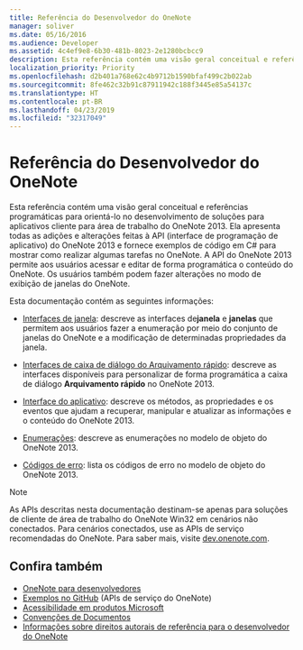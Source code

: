 ```yaml
---
title: Referência do Desenvolvedor do OneNote
manager: soliver
ms.date: 05/16/2016
ms.audience: Developer
ms.assetid: 4c4ef9e8-6b30-481b-8023-2e1280bcbcc9
description: Esta referência contém uma visão geral conceitual e referências programáticas para orientá-lo no desenvolvimento de soluções para aplicativos cliente para área de trabalho do OneNote 2013.
localization_priority: Priority
ms.openlocfilehash: d2b401a768e62c4b9712b1590bfaf499c2b022ab
ms.sourcegitcommit: 8fe462c32b91c87911942c188f3445e85a54137c
ms.translationtype: HT
ms.contentlocale: pt-BR
ms.lasthandoff: 04/23/2019
ms.locfileid: "32317049"
---
```

# <a name="onenote-developer-reference"></a>Referência do Desenvolvedor do OneNote

Esta referência contém uma visão geral conceitual e referências programáticas para orientá-lo no desenvolvimento de soluções para aplicativos cliente para área de trabalho do OneNote 2013. Ela apresenta todas as adições e alterações feitas à API (interface de programação de aplicativo) do OneNote 2013 e fornece exemplos de código em C# para mostrar como realizar algumas tarefas no OneNote. A API do OneNote 2013 permite aos usuários acessar e editar de forma programática o conteúdo do OneNote. Os usuários também podem fazer alterações no modo de exibição de janelas do OneNote.
  
Esta documentação contém as seguintes informações:
  
- [Interfaces de janela](window-interfaces-onenote.md): descreve as interfaces de**janela** e **janelas** que permitem aos usuários fazer a enumeração por meio do conjunto de janelas do OneNote e a modificação de determinadas propriedades da janela. 
    
- [Interfaces de caixa de diálogo do Arquivamento rápido](quick-filing-dialog-box-interfaces-onenote.md): descreve as interfaces disponíveis para personalizar de forma programática a caixa de diálogo **Arquivamento rápido** no OneNote 2013. 
    
- [Interface do aplicativo](application-interface-onenote.md): descreve os métodos, as propriedades e os eventos que ajudam a recuperar, manipular e atualizar as informações e o conteúdo do OneNote 2013.
    
- [Enumerações](enumerations-onenote-developer-reference.md): descreve as enumerações no modelo de objeto do OneNote 2013.
    
- [Códigos de erro](error-codes-onenote.md): lista os códigos de erro no modelo de objeto do OneNote 2013.
    
> [!NOTE]
> As APIs descritas nesta documentação destinam-se apenas para soluções de cliente de área de trabalho do OneNote Win32 em cenários não conectados. Para cenários conectados, use as APIs de serviço recomendadas do OneNote. Para saber mais, visite [dev.onenote.com](https://go.microsoft.com/fwlink/?LinkID=390615). 
  
## <a name="see-also"></a>Confira também

- [OneNote para desenvolvedores](https://go.microsoft.com/fwlink/?LinkID=390615)   
- [Exemplos no GitHub](https://github.com/OneNoteDev/) (APIs de serviço do OneNote)     
- [Acessibilidade em produtos Microsoft](https://www.microsoft.com/enable/products/default.aspx)    
- [Convenções de Documentos](https://msdn.microsoft.com/office/aa905365.aspx)    
- [Informações sobre direitos autorais de referência para o desenvolvedor do OneNote](https://msdn.microsoft.com/library/office/jj680116.aspx)
    
    

